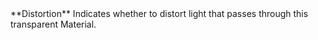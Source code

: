 <tr>
<td>**Distortion**</td>
<td>Indicates whether to distort light that passes through this transparent Material.</td>
</tr>
